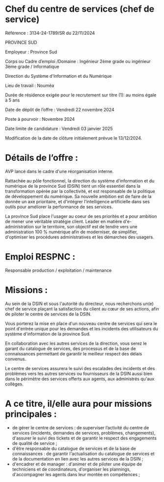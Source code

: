 # Chef du centre de services (chef de service)

Référence : 3134-24-1789/SR du 22/11/2024

PROVINCE SUD

Employeur : Province Sud

Corps ou Cadre d’emploi /Domaine : Ingénieur 2ème grade ou ingénieur 3ème grade / Informatique

Direction du Système d'Information et du Numérique

Lieu de travail : Nouméa

Durée de résidence exigée pour le recrutement sur titre (1): au moins égale à 5 ans

Date de dépôt de l’offre : Vendredi 22 novembre 2024

Poste à pourvoir : Novembre 2024

Date limite de candidature : Vendredi 03 janvier 2025

Modification de la date de clôture initialement prévue le 13/12/2024.

# Détails de l’offre :

AVP lancé dans le cadre d'une réorganisation interne.

Rattachée au pôle fonctionnel, la direction du système d'information et du numérique de la province Sud (DSIN) tient un rôle essentiel dans la transformation opérée par la collectivité, et est responsable de la politique de développement du numérique. Sa nouvelle ambition est de faire de la donnée un axe prioritaire, et d'intégrer l'intelligence artificielle dans ses outils pour améliorer la performance de ses services.

La province Sud place l'usager au coeur de ses priorités et a pour ambition de mener une véritable stratégie client. Leader en matière d'e-administration sur le territoire, son objectif est de tendre vers une administration 100 % numérique afin de moderniser, de simplifier, d'optimiser les procédures administratives et les démarches des usagers.

# Emploi RESPNC :

Responsable production / exploitation / maintenance

# Missions :

Au sein de la DSIN et sous l'autorité du directeur, nous recherchons un(e) chef de service plaçant la satisfaction du client au cœur de ses actions, afin de piloter le centre de services de la DSIN.

Vous porterez la mise en place d'un nouveau centre de services qui sera le point d'entrée unique pour les demandes et les incidents des utilisateurs du système d'information de la province Sud.

En collaboration avec les autres services de la direction, vous serez le garant du catalogue de services, des processus et de la base de connaissances permettant de garantir le meilleur respect des délais convenus.

Le centre de services assurera le suivi des escalades des incidents et des problèmes vers les autres services ou fournisseurs de la DSIN aussi bien dans le périmètre des services offerts aux agents, aux administrés qu'aux collèges.

# A ce titre, il/elle aura pour missions principales :

- de gérer le centre de services : de superviser l’activité du centre de services (incidents, demandes de services, problèmes, changements), d'assurer le suivi des tickets et de garantir le respect des engagements de qualité de service ;
- d'être responsable du catalogue de services et de la base de connaissances : de garantir l'actualisation du catalogue de services et de la documentation en lien avec les autres services de la DSIN ;
- d'encadrer et de manager : d'animer et de piloter une équipe de techniciens et de coordinateurs, d'organiser les plannings, d'accompagner les agents dans leur montée en compétences ;